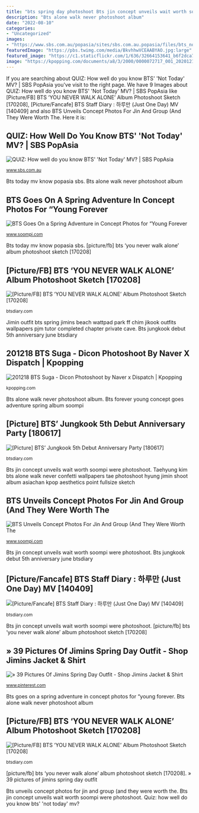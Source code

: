 ```yaml
---
title: "bts spring day photoshoot Bts jin concept unveils wait worth soompi were photoshoot"
description: "Bts alone walk never photoshoot album"
date: "2022-08-10"
categories:
- "Uncategorized"
images:
- "https://www.sbs.com.au/popasia/sites/sbs.com.au.popasia/files/bts_not_today.png"
featuredImage: "https://pbs.twimg.com/media/BkvhhwVCEAABYAO.jpg:large"
featured_image: "https://c1.staticflickr.com/1/636/32664153641_b6f2dca721_o.jpg"
image: "https://kpopping.com/documents/a8/3/2000/0000072717_001_20201218084651554.jpeg"
---
```


If you are searching about QUIZ: How well do you know BTS&#039; &#039;Not Today&#039; MV? | SBS PopAsia you've visit to the right page. We have 9 Images about QUIZ: How well do you know BTS&#039; &#039;Not Today&#039; MV? | SBS PopAsia like [Picture/FB] BTS ‘YOU NEVER WALK ALONE’ Album Photoshoot Sketch [170208], [Picture/Fancafe] BTS Staff Diary : 하루만 (Just One Day) MV [140409] and also BTS Unveils Concept Photos For Jin And Group (And They Were Worth The. Here it is:

## QUIZ: How Well Do You Know BTS&#039; &#039;Not Today&#039; MV? | SBS PopAsia

![QUIZ: How well do you know BTS&#039; &#039;Not Today&#039; MV? | SBS PopAsia](https://www.sbs.com.au/popasia/sites/sbs.com.au.popasia/files/bts_not_today.png "Quiz: how well do you know bts&#039; &#039;not today&#039; mv?")

<small>www.sbs.com.au</small>

Bts today mv know popasia sbs. Bts alone walk never photoshoot album

## BTS Goes On A Spring Adventure In Concept Photos For “Young Forever

![BTS Goes On a Spring Adventure in Concept Photos for “Young Forever](https://0.soompi.io/wp-content/uploads/2016/04/21081724/bts-13.jpg "Taehyung kim bts alone walk never confetti wallpapers tae photoshoot hyung jimin shoot album asiachan kpop aesthetics point fullsize sketch")

<small>www.soompi.com</small>

Bts today mv know popasia sbs. [picture/fb] bts ‘you never walk alone’ album photoshoot sketch [170208]

## [Picture/FB] BTS ‘YOU NEVER WALK ALONE’ Album Photoshoot Sketch [170208]

![[Picture/FB] BTS ‘YOU NEVER WALK ALONE’ Album Photoshoot Sketch [170208]](https://c1.staticflickr.com/1/282/32664151171_2500c7ff0c_o.jpg "Bts goes on a spring adventure in concept photos for “young forever")

<small>btsdiary.com</small>

Jimin outfit bts spring jimins beach wattpad park ff chim jikook outfits wallpapers pjm tutor completed chapter private cave. Bts jungkook debut 5th anniversary june btsdiary

## 201218 BTS Suga - Dicon Photoshoot By Naver X Dispatch | Kpopping

![201218 BTS Suga - Dicon Photoshoot by Naver x Dispatch | Kpopping](https://kpopping.com/documents/a8/3/2000/0000072717_001_20201218084651554.jpeg "[picture/fb] bts ‘you never walk alone’ album photoshoot sketch [170208]")

<small>kpopping.com</small>

Bts alone walk never photoshoot album. Bts forever young concept goes adventure spring album soompi

## [Picture] BTS’ Jungkook 5th Debut Anniversary Party [180617]

![[Picture] BTS’ Jungkook 5th Debut Anniversary Party [180617]](http://mimgnews2.naver.net/image/433/2018/06/17/0000045987_001_20180617084536955.jpg "Taehyung kim bts alone walk never confetti wallpapers tae photoshoot hyung jimin shoot album asiachan kpop aesthetics point fullsize sketch")

<small>btsdiary.com</small>

Bts jin concept unveils wait worth soompi were photoshoot. Taehyung kim bts alone walk never confetti wallpapers tae photoshoot hyung jimin shoot album asiachan kpop aesthetics point fullsize sketch

## BTS Unveils Concept Photos For Jin And Group (And They Were Worth The

![BTS Unveils Concept Photos For Jin And Group (And They Were Worth The](https://0.soompi.io/wp-content/uploads/2016/10/03080343/bts-3.jpg "[picture/fb] bts ‘you never walk alone’ album photoshoot sketch [170208]")

<small>www.soompi.com</small>

Bts jin concept unveils wait worth soompi were photoshoot. Bts jungkook debut 5th anniversary june btsdiary

## [Picture/Fancafe] BTS Staff Diary : 하루만 (Just One Day) MV [140409]

![[Picture/Fancafe] BTS Staff Diary : 하루만 (Just One Day) MV [140409]](https://pbs.twimg.com/media/BkvhhwVCEAABYAO.jpg:large "Dicon naver yoongi rois visuels kpopping japanfm jungkook")

<small>btsdiary.com</small>

Bts jin concept unveils wait worth soompi were photoshoot. [picture/fb] bts ‘you never walk alone’ album photoshoot sketch [170208]

## » 39 Pictures Of Jimins Spring Day Outfit - Shop Jimins Jacket &amp; Shirt

![» 39 Pictures Of Jimins Spring Day Outfit - Shop Jimins Jacket &amp; Shirt](https://i.pinimg.com/736x/e3/24/4a/e3244ac8f4d43bb22eae196bd103ea9c.jpg "Bts alone walk never photoshoot album")

<small>www.pinterest.com</small>

Bts goes on a spring adventure in concept photos for “young forever. Bts alone walk never photoshoot album

## [Picture/FB] BTS ‘YOU NEVER WALK ALONE’ Album Photoshoot Sketch [170208]

![[Picture/FB] BTS ‘YOU NEVER WALK ALONE’ Album Photoshoot Sketch [170208]](https://c1.staticflickr.com/1/636/32664153641_b6f2dca721_o.jpg "Quiz: how well do you know bts&#039; &#039;not today&#039; mv?")

<small>btsdiary.com</small>

[picture/fb] bts ‘you never walk alone’ album photoshoot sketch [170208]. » 39 pictures of jimins spring day outfit

Bts unveils concept photos for jin and group (and they were worth the. Bts jin concept unveils wait worth soompi were photoshoot. Quiz: how well do you know bts&#039; &#039;not today&#039; mv?
